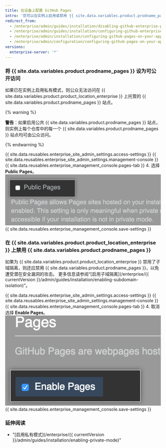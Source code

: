 ```yaml
---
title: 在设备上配置 GitHub Pages
intro: '您可以在实例上启用或禁用 {{ site.data.variables.product.prodname_pages }}。 还可以选择将 {{ site.data.variables.product.prodname_pages }} 站点设为可公开访问。'
redirect_from:
  - /enterprise/admin/guides/installation/disabling-github-enterprise-pages/
  - /enterprise/admin/guides/installation/configuring-github-enterprise-pages/
  - /enterprise/admin/installation/configuring-github-pages-on-your-appliance
  - /enterprise/admin/configuration/configuring-github-pages-on-your-appliance
versions:
  enterprise-server: '*'
---
```


### 将 {{ site.data.variables.product.prodname_pages }} 设为可公开访问

如果已在实例上启用私有模式，则公众无法访问在 {{ site.data.variables.product.product_location_enterprise }} 上托管的 {{ site.data.variables.product.prodname_pages }} 站点。

{% warning %}

**警告**：如果启用公共 {{ site.data.variables.product.prodname_pages }} 站点，则实例上每个仓库中的每一个 {{ site.data.variables.product.prodname_pages }} 站点均可由公众访问。

{% endwarning %}

{{ site.data.reusables.enterprise_site_admin_settings.access-settings }}
{{ site.data.reusables.enterprise_site_admin_settings.management-console }}
{{ site.data.reusables.enterprise_management_console.pages-tab }}
4. 选择 **Public Pages**。 ![启用公共页面复选框](/assets/images/enterprise/management-console/public-pages-checkbox.png)
{{ site.data.reusables.enterprise_management_console.save-settings }}

### 在 {{ site.data.variables.product.product_location_enterprise }} 上禁用 {{ site.data.variables.product.prodname_pages }}

如果为 {{ site.data.variables.product.product_location_enterprise }} 禁用了子域隔离，则还应禁用 {{ site.data.variables.product.prodname_pages }}，以免遭受潜在安全漏洞的攻击。 更多信息请参阅“[启用子域隔离](/enterprise/{{ currentVersion }}/admin/guides/installation/enabling-subdomain-isolation)”。

{{ site.data.reusables.enterprise_site_admin_settings.access-settings }}
{{ site.data.reusables.enterprise_site_admin_settings.management-console }}
{{ site.data.reusables.enterprise_management_console.pages-tab }}
4. 取消选择 **Enable Pages**。 ![禁用 {{ site.data.variables.product.prodname_pages }} 复选框](/assets/images/enterprise/management-console/pages-select-button.png)
{{ site.data.reusables.enterprise_management_console.save-settings }}

### 延伸阅读

- "[启用私有模式](/enterprise/{{ currentVersion }}/admin/guides/installation/enabling-private-mode)"
